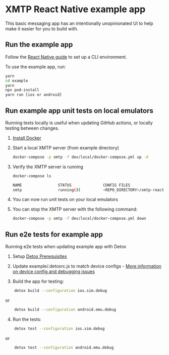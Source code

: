 # XMTP React Native example app

This basic messaging app has an intentionally unopinionated UI to help make it easier for you to build with.

## Run the example app
Follow the [React Native guide](https://reactnative.dev/docs/environment-setup) to set up a CLI environment.

To use the example app, run:

```bash
yarn
cd example
yarn
npx pod-install
yarn run [ios or android]
```

## Run example app unit tests on local emulators
Running tests locally is useful when updating GitHub actions, or locally testing between changes.

1. [Install Docker](https://docs.docker.com/get-docker/)

2. Start a local XMTP server (from example directory)
    ```bash
    docker-compose -p xmtp -f dev/local/docker-compose.yml up -d
    ```
3. Verify the XMTP server is running
    ```bash
    docker-compose ls

    NAME                STATUS              CONFIG FILES
    xmtp                running(3)          <REPO_DIRECTORY>/xmtp-react-native/example/dev/local/docker-compose.yml
    ```
4. You can now run unit tests on your local emulators
5. You can stop the XMTP server with the following command:
    ```bash
    docker-compose -p xmtp -f dev/local/docker-compose.yml down
    ```

## Run e2e tests for example app
Running e2e tests when updating example app with Detox

1. Setup [Detox Prerequisites](https://wix.github.io/Detox/docs/introduction/environment-setup#detox-prerequisites)

2. Update example/.detoxrc.js to match device configs - [More information on device config and debugging issues](https://wix.github.io/Detox/docs/introduction/project-setup#step-3-device-configs)

3. Build the app for testing: 
```bash
    detox build --configuration ios.sim.debug
```
or
```bash
    detox build --configuration android.emu.debug
```
4. Run the tests:
```bash
    detox test --configuration ios.sim.debug
```
or
```bash
    detox test --configuration android.emu.debug
```
